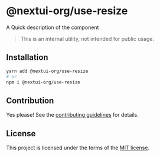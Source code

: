 # @nextui-org/use-resize

A Quick description of the component

> This is an internal utility, not intended for public usage.

## Installation

```sh
yarn add @nextui-org/use-resize
# or
npm i @nextui-org/use-resize
```

## Contribution

Yes please! See the
[contributing guidelines](https://github.com/nextui-org/nextui/blob/master/CONTRIBUTING.md)
for details.

## License

This project is licensed under the terms of the
[MIT license](https://github.com/nextui-org/nextui/blob/master/LICENSE).
